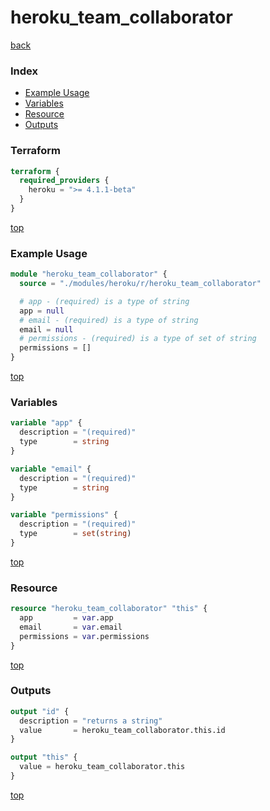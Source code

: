 # heroku_team_collaborator

[back](../heroku.md)

### Index

- [Example Usage](#example-usage)
- [Variables](#variables)
- [Resource](#resource)
- [Outputs](#outputs)

### Terraform

```terraform
terraform {
  required_providers {
    heroku = ">= 4.1.1-beta"
  }
}
```

[top](#index)

### Example Usage

```terraform
module "heroku_team_collaborator" {
  source = "./modules/heroku/r/heroku_team_collaborator"

  # app - (required) is a type of string
  app = null
  # email - (required) is a type of string
  email = null
  # permissions - (required) is a type of set of string
  permissions = []
}
```

[top](#index)

### Variables

```terraform
variable "app" {
  description = "(required)"
  type        = string
}

variable "email" {
  description = "(required)"
  type        = string
}

variable "permissions" {
  description = "(required)"
  type        = set(string)
}
```

[top](#index)

### Resource

```terraform
resource "heroku_team_collaborator" "this" {
  app         = var.app
  email       = var.email
  permissions = var.permissions
}
```

[top](#index)

### Outputs

```terraform
output "id" {
  description = "returns a string"
  value       = heroku_team_collaborator.this.id
}

output "this" {
  value = heroku_team_collaborator.this
}
```

[top](#index)